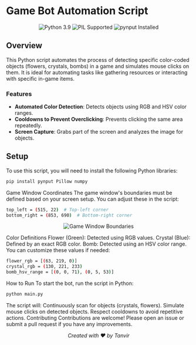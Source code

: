 # Game Bot Automation Script

<p align="center">
  <img src="https://img.shields.io/badge/python-3.9-blue" alt="Python 3.9" />
  <img src="https://img.shields.io/badge/PIL-Supported-green" alt="PIL Supported" />
  <img src="https://img.shields.io/badge/pynput-Installed-brightgreen" alt="pynput Installed" />
</p>

## Overview

This Python script automates the process of detecting specific color-coded objects (flowers, crystals, bombs) in a game and simulates mouse clicks on them. It is ideal for automating tasks like gathering resources or interacting with specific in-game items.

### Features
- **Automated Color Detection**: Detects objects using RGB and HSV color ranges.
- **Cooldowns to Prevent Overclicking**: Prevents clicking the same area repeatedly.
- **Screen Capture**: Grabs part of the screen and analyzes the image for objects.
  
## Setup

To use this script, you will need to install the following Python libraries:

```bash
pip install pynput Pillow numpy
```
Game Window Coordinates
The game window's boundaries must be defined based on your screen setup. You can adjust these in the script:
```bash
top_left = (515, 22)  # Top-left corner
bottom_right = (853, 690)  # Bottom-right corner
```
<p align="center"> <img src="[https://via.placeholder.com/400x200](https://cdn.prod.website-files.com/65b6a1a4a0e2af577bccce96/65b6a7e38e9ad2df88db2e9a_blum-home-screen-p-500.png)" alt="Game Window Boundaries" /> </p>
Color Definitions
Flower (Green): Detected using RGB values.
Crystal (Blue): Defined by an exact RGB color.
Bomb: Detected using an HSV color range.
You can customize these values if needed:

```bash
flower_rgb = [(63, 219, 0)]
crystal_rgb = (130, 221, 233)
bomb_hsv_range = [(0, 0, 71), (0, 5, 53)]
```

How to Run
To start the bot, run the script in Python:
```bash
python main.py
```
The script will:
Continuously scan for objects (crystals, flowers).
Simulate mouse clicks on detected objects.
Respect cooldowns to avoid repetitive actions.
Contributing
Contributions are welcome! Please open an issue or submit a pull request if you have any improvements.

<p align="center"> <em>Created with ❤️ by Tanvir</em> </p>

